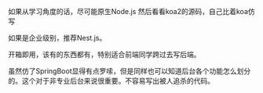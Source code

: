 如果从学习角度的话，尽可能原生Node.js 然后看看koa2的源码，自己比着koa仿写

如果是企业级别，推荐Nest.js。

开箱即用，该有的东西都有，特别适合前端同学跨过去写后端。

虽然仿了SpringBoot显得有点罗嗦，但是同样也可以知道后台各个功能怎么划分的。这个对于非专业后台来说很重要。不容易写出被人追杀的代码。
